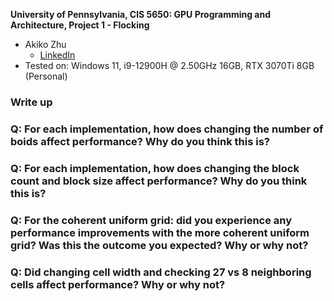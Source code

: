 **University of Pennsylvania, CIS 5650: GPU Programming and Architecture,
Project 1 - Flocking**

* Akiko Zhu
  * [LinkedIn](https://www.linkedin.com/in/geming-akiko-zhu-b6705a255/)
* Tested on: Windows 11, i9-12900H @ 2.50GHz 16GB, RTX 3070Ti 8GB (Personal)

### Write up

### Q: For each implementation, how does changing the number of boids affect performance? Why do you think this is?

### Q: For each implementation, how does changing the block count and block size affect performance? Why do you think this is?

### Q: For the coherent uniform grid: did you experience any performance improvements with the more coherent uniform grid? Was this the outcome you expected? Why or why not?

### Q: Did changing cell width and checking 27 vs 8 neighboring cells affect performance? Why or why not?
